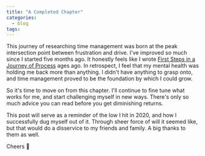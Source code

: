 ```yaml
---
title: "A Completed Chapter"
categories:
  - blog
tags:
---
```


This journey of researching time management was born at the peak intersection point between frustration and drive. I've improved so much since I started five months ago. It honestly feels like I wrote [First Steps in a Journey of Process](\_posts\2020-12-27-first-steps-journey-of-process.md) ages ago. In retrospect, I feel that my mental health was holding me back more than anything. I didn't have anything to grasp onto, and time management proved to be the foundation by which I could grow.

So it's time to move on from this chapter. I'll continue to fine tune what works for me, and start challenging myself in new ways. There's only so much advice you can read before you get diminishing returns.

This post will serve as a reminder of the low I hit in 2020, and how I successfully dug myself out of it. Through sheer force of will it seemed like, but that would do a disservice to my friends and family. A big thanks to them as well.

Cheers 🍻